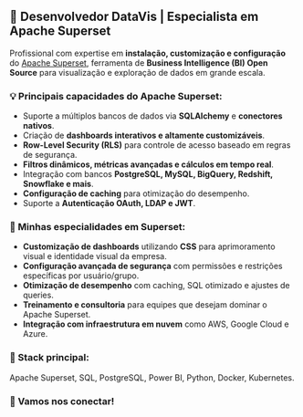<h2>🚀 Desenvolvedor DataVis | Especialista em Apache Superset</h2>

<p>Profissional com expertise em <strong>instalação, customização e configuração</strong> do 
<a href="https://en.wikipedia.org/wiki/Apache_Superset" target="_blank">Apache Superset</a>, 
ferramenta de <strong>Business Intelligence (BI) Open Source</strong> para visualização e exploração de dados em grande escala.</p>

<h3>💡 Principais capacidades do Apache Superset:</h3>
<ul>
  <li>Suporte a múltiplos bancos de dados via <strong>SQLAlchemy</strong> e <strong>conectores nativos</strong>.</li>
  <li>Criação de <strong>dashboards interativos e altamente customizáveis</strong>.</li>
  <li><strong>Row-Level Security (RLS)</strong> para controle de acesso baseado em regras de segurança.</li>
  <li><strong>Filtros dinâmicos, métricas avançadas e cálculos em tempo real</strong>.</li>
  <li>Integração com bancos <strong>PostgreSQL, MySQL, BigQuery, Redshift, Snowflake e mais</strong>.</li>
  <li><strong>Configuração de caching</strong> para otimização do desempenho.</li>
  <li>Suporte a <strong>Autenticação OAuth, LDAP e JWT</strong>.</li>
</ul>

<h3>🎨 Minhas especialidades em Superset:</h3>
<ul>
  <li><strong>Customização de dashboards</strong> utilizando <strong>CSS</strong> para aprimoramento visual e identidade visual da empresa.</li>
  <li><strong>Configuração avançada de segurança</strong> com permissões e restrições específicas por usuário/grupo.</li>
  <li><strong>Otimização de desempenho</strong> com caching, SQL otimizado e ajustes de queries.</li>
  <li><strong>Treinamento e consultoria</strong> para equipes que desejam dominar o Apache Superset.</li>
  <li><strong>Integração com infraestrutura em nuvem</strong> como AWS, Google Cloud e Azure.</li>
</ul>

<h3>📌 Stack principal:</h3>
<p>Apache Superset, SQL, PostgreSQL, Power BI, Python, Docker, Kubernetes.</p>

<h3>🔗 Vamos nos conectar!</h3>
